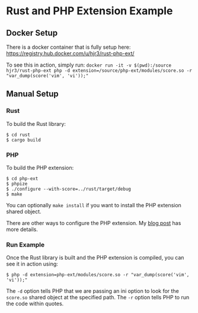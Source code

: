 # Rust and PHP Extension Example


## Docker Setup

There is a docker container that is fully setup here: https://registry.hub.docker.com/u/hjr3/rust-php-ext/

To see this in action, simply run: `docker run -it -v $(pwd):/source hjr3/rust-php-ext php -d extension=/source/php-ext/modules/score.so -r "var_dump(score('vim', 'vi'));"`

## Manual Setup

### Rust

To build the Rust library:

```
$ cd rust
$ cargo build
```

### PHP

To build the PHP extension:

```
$ cd php-ext
$ phpize
$ ./configure --with-score=../rust/target/debug
$ make
```

You can optionally `make install` if you want to install the PHP extension shared object.

There are other ways to configure the PHP extension. My [blog post][blog post] has more details.

### Run Example

Once the Rust library is built and the PHP extension is compiled, you can see it in action using:

```
$ php -d extension=php-ext/modules/score.so -r "var_dump(score('vim', 'vi'));"
```

The `-d` option tells PHP that we are passing an ini option to look for the `score.so` shared object at the specified path. The `-r` option tells PHP to run the code within quotes.

[blog post]: http://hermanradtke.com/2015/08/03/creating-a-php-extension-to-rust.html
